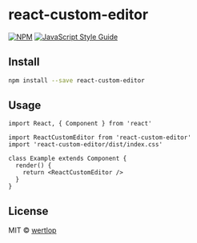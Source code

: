 # react-custom-editor

>

[![NPM](https://img.shields.io/npm/v/react-custom-editor.svg)](https://www.npmjs.com/package/react-custom-editor) [![JavaScript Style Guide](https://img.shields.io/badge/code_style-standard-brightgreen.svg)](https://standardjs.com)

## Install

```bash
npm install --save react-custom-editor
```

## Usage

```tsx
import React, { Component } from 'react'

import ReactCustomEditor from 'react-custom-editor'
import 'react-custom-editor/dist/index.css'

class Example extends Component {
  render() {
    return <ReactCustomEditor />
  }
}
```

## License

MIT © [wertlop](https://github.com/wertlop)

